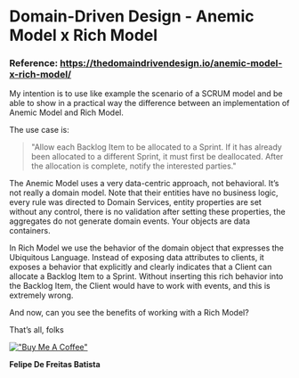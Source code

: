 # Domain-Driven Design - Anemic Model x Rich Model

### Reference: https://thedomaindrivendesign.io/anemic-model-x-rich-model/

My intention is to use like example the scenario of a SCRUM model and be able to show in a practical way the difference between an implementation of Anemic Model and Rich Model.

The use case is:

> "Allow each Backlog Item to be allocated to a Sprint. If it has already been allocated to a different Sprint, it must first be deallocated. After the allocation is complete, notify the interested parties."

The Anemic Model uses a very data-centric approach, not behavioral. It’s not really a domain model.
Note that their entities have no business logic, every rule was directed to Domain Services, entity properties are set without any control, there is no validation after setting these properties, the aggregates do not generate domain events.
Your objects are data containers.

In Rich Model we use the behavior of the domain object that expresses the Ubiquitous Language.
Instead of exposing data attributes to clients, it exposes a behavior that explicitly and clearly indicates that a Client can allocate a Backlog Item to a Sprint.
Without inserting this rich behavior into the Backlog Item, the Client would have to work with events, and this is extremely wrong.

And now, can you see the benefits of working with a Rich Model?

That’s all, folks

[!["Buy Me A Coffee"](https://www.buymeacoffee.com/assets/img/custom_images/orange_img.png)](https://www.paypal.com/donate/?hosted_button_id=5MDU6BTH7SHZN)

**Felipe De Freitas Batista**